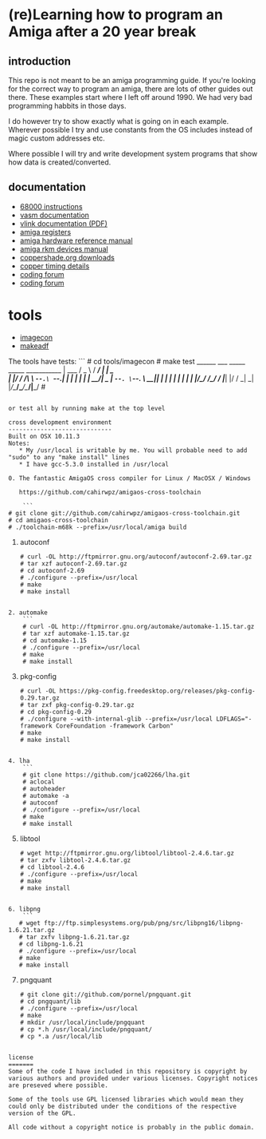 (re)Learning how to program an Amiga after a 20 year break
==========================================================
introduction
------------
This repo is not meant to be an amiga programming guide. If you're looking for the correct way to program an amiga, there are lots of other guides out there. These examples start where I left off around 1990. We had very bad programming habbits in those days.

I do however try to show exactly what is going on in each example. Wherever possible I try and use constants from the OS includes instead of magic custom addresses etc.

Where possible I will try and write development system programs that show how data is created/converted.

documentation
-------------
* [68000 instructions](http://68k.hax.com/)
* [vasm documentation](http://sun.hasenbraten.de/vasm/release/vasm.html)
* [vlink documentation (PDF)](http://sun.hasenbraten.de/vlink/release/vlink.pdf)
* [amiga registers](http://amigadev.elowar.com/read/ADCD_2.1/Hardware_Manual_guide/node0060.html)
* [amiga hardware reference manual](http://amigadev.elowar.com/read/ADCD_2.1/Hardware_Manual_guide/node0000.html)
* [amiga rkm devices manual](http://amigadev.elowar.com/read/ADCD_2.1/Devices_Manual_guide/node0000.html)
* [coppershade.org downloads](http://coppershade.org/articles/More!/Downloads/)
* [copper timing details](http://coppershade.org/articles/AMIGA/Agnus/Copper:_Exact_WAIT_Timing/)
* [coding forum](http://ada.untergrund.net/?p=boardforums&forum=4)
* [coding forum](http://eab.abime.net/forumdisplay.php?f=112)

tools
=====
* [imagecon](tools/imagecon)
* [makeadf](tools/makeadf)

The tools have tests:
    ```
    # cd tools/imagecon
    # make test
    ______  ___   _____ _____ ___________
    | ___ \/ _ \ /  ___/  ___|  ___|  _  \
    | |_/ / /_\ \\ `--.\ `--.| |__ | | | |
    |  __/|  _  | `--. \`--. \  __|| | | |
    | |   | | | |/\__/ /\__/ / |___| |/ /
    \_|   \_| |_/\____/\____/\____/|___/
    #
```

or test all by running make at the top level

cross development environment
-----------------------------
Built on OSX 10.11.3
Notes: 
   * My /usr/local is writable by me. You will probable need to add "sudo" to any "make install" lines
   * I have gcc-5.3.0 installed in /usr/local

0. The fantastic AmigaOS cross compiler for Linux / MacOSX / Windows 

   https://github.com/cahirwpz/amigaos-cross-toolchain

    ```
# git clone git://github.com/cahirwpz/amigaos-cross-toolchain.git
# cd amigaos-cross-toolchain
# ./toolchain-m68k --prefix=/usr/local/amiga build
```
   
1. autoconf
    ```
    # curl -OL http://ftpmirror.gnu.org/autoconf/autoconf-2.69.tar.gz
    # tar xzf autoconf-2.69.tar.gz
    # cd autoconf-2.69
    # ./configure --prefix=/usr/local
    # make
    # make install
```

2. automake
    ```
    # curl -OL http://ftpmirror.gnu.org/automake/automake-1.15.tar.gz
    # tar xzf automake-1.15.tar.gz
    # cd automake-1.15
    # ./configure --prefix=/usr/local
    # make
    # make install
```

3. pkg-config
    ```
    # curl -OL https://pkg-config.freedesktop.org/releases/pkg-config-0.29.tar.gz
    # tar zxf pkg-config-0.29.tar.gz
    # cd pkg-config-0.29
    # ./configure --with-internal-glib --prefix=/usr/local LDFLAGS="-framework CoreFoundation -framework Carbon"
    # make
    # make install
```

4. lha
    ```
    # git clone https://github.com/jca02266/lha.git
    # aclocal
    # autoheader
    # automake -a
    # autoconf
    # ./configure --prefix=/usr/local
    # make
    # make install
```

5. libtool
    ```
   # wget http://ftpmirror.gnu.org/libtool/libtool-2.4.6.tar.gz
   # tar zxfv libtool-2.4.6.tar.gz
   # cd libtool-2.4.6
   # ./configure --prefix=/usr/local
   # make
   # make install
```

6. libpng
    ```
   # wget ftp://ftp.simplesystems.org/pub/png/src/libpng16/libpng-1.6.21.tar.gz
   # tar zxfv libpng-1.6.21.tar.gz
   # cd libpng-1.6.21
   # ./configure --prefix=/usr/local
   # make
   # make install
```

7. pngquant
    ```
    # git clone git://github.com/pornel/pngquant.git
    # cd pngquant/lib
    # ./configure --prefix=/usr/local
    # make
    # mkdir /usr/local/include/pngquant
    # cp *.h /usr/local/include/pngquant/
    # cp *.a /usr/local/lib
```

license
=======
Some of the code I have included in this repository is copyright by various authors and provided under various licenses. Copyright notices are preseved where possible.

Some of the tools use GPL licensed libraries which would mean they could only be distributed under the conditions of the respective version of the GPL.

All code without a copyright notice is probably in the public domain.
